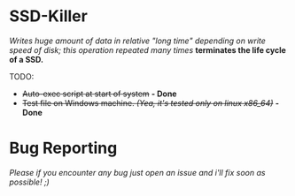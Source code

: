 # SSD-Killer
_Writes huge amount of data in relative "long time" depending on write speed of disk; this operation repeated many times_
**terminates the life cycle of a SSD.**

TODO: 
* ~~Auto-exec script at start of system~~ **- Done**
* ~~Test file on Windows machine. _(Yea, it's tested only on linux x86_64)_~~ **- Done**

# Bug Reporting
_Please if you encounter any bug just open an issue and i'll fix soon as possible! ;)_
